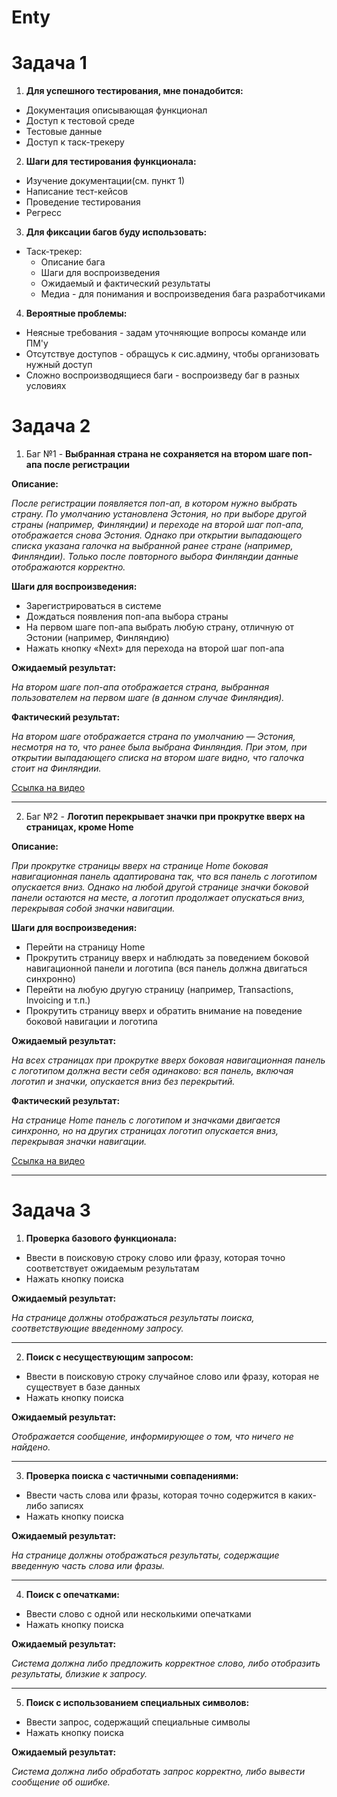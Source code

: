 # Enty
# Задача 1
1. **Для успешного тестирования, мне понадобится:**
- Документация описывающая функционал
- Доступ к тестовой среде
- Тестовые данные
- Доступ к таск-трекеру
2. **Шаги для тестирования функционала:**
- Изучение документации(см. пункт 1)
- Написание тест-кейсов
- Проведение тестирования
- Регресс
3. **Для фиксации багов буду использовать:**
- Таск-трекер:
  - Описание бага
  - Шаги для воспроизведения
  - Ожидаемый и фактический результаты
  - Медиа - для понимания и воспроизведения бага разработчиками
4. **Вероятные проблемы:**
- Неясные требования - задам уточняющие вопросы команде или ПМ'у
- Отсутствуе доступов - обращусь к сис.админу, чтобы организовать нужный доступ
- Сложно воспроизводящиеся баги - воспроизведу баг в разных условиях

# Задача 2
1. Баг №1 - **Выбранная страна не сохраняется на втором шаге поп-апа после регистрации**

**Описание:**

*После регистрации появляется поп-ап, в котором нужно выбрать страну. По умолчанию установлена Эстония, но при выборе другой страны (например, Финляндии) и переходе на второй шаг поп-апа, отображается снова Эстония. Однако при открытии выпадающего списка указана галочка на выбранной ранее стране (например, Финляндии). Только после повторного выбора Финляндии данные отображаются корректно.*

**Шаги для воспроизведения:**
- Зарегистрироваться в системе
- Дождаться появления поп-апа выбора страны
- На первом шаге поп-апа выбрать любую страну, отличную от Эстонии (например, Финляндию)
- Нажать кнопку «Next» для перехода на второй шаг поп-апа

**Ожидаемый результат:**

*На втором шаге поп-апа отображается страна, выбранная пользователем на первом шаге (в данном случае Финляндия).*

**Фактический результат:**

*На втором шаге отображается страна по умолчанию — Эстония, несмотря на то, что ранее была выбрана Финляндия. При этом, при открытии выпадающего списка на втором шаге видно, что галочка стоит на Финляндии.*

[Ссылка на видео](https://drive.google.com/file/d/1Wxnm2FKZlJkLNV3MEqIOmF9rnt1nTH6m/view?usp=sharing)

---
2. Баг №2 - **Логотип перекрывает значки при прокрутке вверх на страницах, кроме Home**

**Описание:**

*При прокрутке страницы вверх на странице Home боковая навигационная панель адаптирована так, что вся панель с логотипом опускается вниз. Однако на любой другой странице значки боковой панели остаются на месте, а логотип продолжает опускаться вниз, перекрывая собой значки навигации.*

**Шаги для воспроизведения:**
- Перейти на страницу Home
- Прокрутить страницу вверх и наблюдать за поведением боковой навигационной панели и логотипа (вся панель должна двигаться синхронно)
- Перейти на любую другую страницу (например, Transactions, Invoicing и т.п.)
- Прокрутить страницу вверх и обратить внимание на поведение боковой навигации и логотипа

**Ожидаемый результат:**

*На всех страницах при прокрутке вверх боковая навигационная панель с логотипом должна вести себя одинаково: вся панель, включая логотип и значки, опускается вниз без перекрытий.*

**Фактический результат:**

*На странице Home панель с логотипом и значками двигается синхронно, но на других страницах логотип опускается вниз, перекрывая значки навигации.*

[Ссылка на видео](https://drive.google.com/file/d/1g58yUdFhQ2M8WY5DY3CN3udtYm1v2Rv4/view?usp=sharing)

---

# Задача 3
1. **Проверка базового функционала:**
- Ввести в поисковую строку слово или фразу, которая точно соответствует ожидаемым результатам
- Нажать кнопку поиска

**Ожидаемый результат:**

*На странице должны отображаться результаты поиска, соответствующие введенному запросу.*
___
2. **Поиск с несуществующим запросом:**
- Ввести в поисковую строку случайное слово или фразу, которая не существует в базе данных
- Нажать кнопку поиска

**Ожидаемый результат:**

*Отображается сообщение, информирующее о том, что ничего не найдено.*

---
3. **Проверка поиска с частичными совпадениями:**
- Ввести часть слова или фразы, которая точно содержится в каких-либо записях
- Нажать кнопку поиска

**Ожидаемый результат:**

*На странице должны отображаться результаты, содержащие введенную часть слова или фразы.*

---
4. **Поиск с опечатками:**
- Ввести слово с одной или несколькими опечатками
- Нажать кнопку поиска

**Ожидаемый результат:**

*Система должна либо предложить корректное слово, либо отобразить результаты, близкие к запросу.*

---
5. **Поиск с использованием специальных символов:**
- Ввести запрос, содержащий специальные символы
- Нажать кнопку поиска

**Ожидаемый результат:**

*Система должна либо обработать запрос корректно, либо вывести сообщение об ошибке.*
